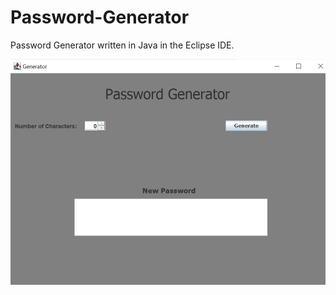 # Password-Generator

Password Generator written in Java in the Eclipse IDE.

![demo](https://github.com/andrewfarmer13/Password-Generator/blob/main/images/passDemo1.png)

